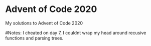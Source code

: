 # Advent of Code 2020
 My solutions to Advent of Code 2020
 
  #Notes:
   I cheated on day 7, I couldnt wrap my head around recusive functions and parsing trees.
